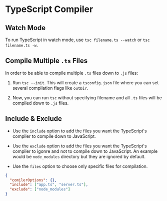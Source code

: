 # TypeScript Compiler

## Watch Mode

To run TypeScript in watch mode, use `tsc filename.ts --watch` or `tsc filename.ts -w`.

## Compile Multiple `.ts` Files

In order to be able to compile multiple `.ts` files down to `.js` files:

1. Run `tsc --init`. This will create a `tsconfig.json` file where you can set several compilation flags like `outDir`.

2. Now, you can run `tsc` without specifying filename and all `.ts` files will be compiled down to `.js` files.

## Include & Exclude

- Use the `include` option to add the files you want the TypeScript's compiler to compile down to JavaScript.

- Use the `exclude` option to add the files you want the TypeScript's compiler to igonre and not to compile down to JavaScript. An example would be `node_modules` directory but they are ignored by default.

- Use the `files` option to choose only specific files for compilation.

```json
{
  "comilerOptions": {},
  "include": ["app.ts", "server.ts"],
  "exclude": ["node_modules"]
}
```
